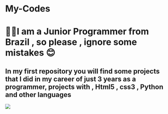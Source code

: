 # My-Codes
<h1>👨‍💻I am a Junior Programmer from Brazil , so please , ignore some mistakes 😊</h1>
<h2> In my first repository you will find some projects that I did in my career of just 3 years as a programmer, projects with , Html5 , css3 , Python and other languages</h2>
<img src="https://drive.google.com/file/d/1gd0ZrMF2WCeNzfWUMGQFIgivDKpVi02V/view?usp=share_link">
